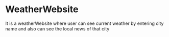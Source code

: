 # WeatherWebsite
It is a weatherWebsite where user can see current weather by entering city name and also can see the local news of that city
